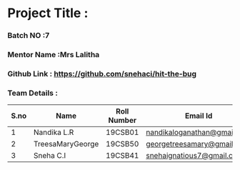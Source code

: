 # Project Title : 
### Batch NO :7
### Mentor Name :Mrs Lalitha
### Github Link : https://github.com/snehaci/hit-the-bug
### Team Details :
| S.no  | Name  | Roll Number  | Email Id  |
|-------|-------|--------------|-----------|
| 1  |Nandika L.R   |19CSB01   |nandikaloganathan@gmail.com   |
|  2 |TreesaMaryGeorge   |19CSB50   |georgetreesamary@gmail.com   |
| 3  |Sneha C.I   |19CSB41   |snehaignatious7@gmail.com   |
